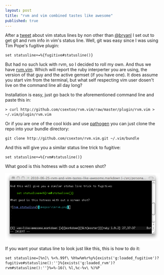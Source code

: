 ```yaml
---
layout: post
title: "rvm and vim combined tastes like awesome"
published: true
---
```


After a [tweet](http://twitter.com/bryanl/status/17013225815) about vim status lines by non other than [@bryanl](http://twitter.com/bryanl/) I set out to get git and rvm info in vim's status line. Well, git was easy since I was using Tim Pope's fugitive plugin:

    set statusline+=%{fugitive#statusline()}

But had no such luck with rvm, so I decided to roll my own. And thus we have [rvm.vim](http://github.com/csexton/rvm.vim). Which will report the ruby interperter you are using, the version of that guy and the active gemset (if you have one). It does assume you start vim from the terminal, but what self respecting vim user dosen't live on the command line all day long?

Installation is easy, just go back to the aforementioned command line and paste this in:

    > curl http://github.com/csexton/rvm.vim/raw/master/plugin/rvm.vim > ~/.vim/plugin/rvm.vim

Or if you are one of the cool kids and use [pathogen](http://github.com/tpope/vim-pathogen) you can just clone the repo into your bundle directory:

    git clone http://github.com/csexton/rvm.vim.git ~/.vim/bundle

And this will give you a similar status line trick to fugitive:

    set statusline+=%{rvm#statusline()}

What good is this hotness with out a screen shot?

![rvm statusline](images/vimrvm.png)

If you want your status line to look just like this, this is how to do it:

    set statusline=[%n]\ %<%.99f\ %h%w%m%r%y%{exists('g:loaded_fugitive')?fugitive#statusline():''}%{exists('g:loaded_rvm')?rvm#statusline():''}%=%-16(\ %l,%c-%v\ %)%P
